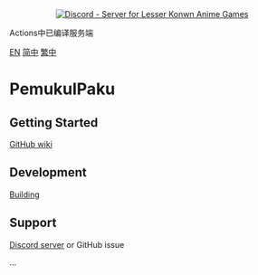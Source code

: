 
<div align="center"><a href="https://discord.gg/fbsRYc7bBA"><img alt="Discord - Server for Lesser Konwn Anime Games" src="https://i.imgtg.com/2023/06/08/O5Lt2S.jpg"></a></div>

Actions中已编译服务端

[EN](README.md) [简中](Docs/README_zh-CN.md) [繁中](Docs/README_zh-TW.md)
# PemukulPaku

## Getting Started
[GitHub wiki](https://github.com/rafi1212122/PemukulPaku/wiki)

## Development
[Building](https://github.com/rafi1212122/PemukulPaku/wiki/Development#building)

## Support
[Discord server](https://discord.gg/fbsRYc7bBA) or GitHub issue

...

